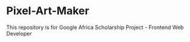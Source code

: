 # Pixel-Art-Maker
This repository is for Google Africa Scholarship Project - Frontend Web Developer
